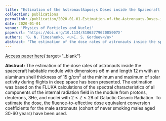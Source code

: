 ```yaml
---
title: "Estimation of the Astronaut&apos;s Doses inside the Spacecraft Habitable Module in Deep Space"
collection: publications
permalink: /publication/2020-01-01-Estimation-of-the-Astronauts-Doses-inside-the-Spacecraft-Habitable-Module-in-Deep-Space
date: 2020-01-01
venue: 'Physics of Particles and Nuclei'
paperurl: 'https://doi.org/10.1134/S106377962005007X'
authors: 'G. N. Timoshenko, <u>I. S. Gordeev</u>'
abstract: 'The estimation of the dose rates of astronauts inside the spacecraft habitable module with dimensions ∅6 m and length 12 m with an aluminum shell thickness of 15 g/cm$^2$ at the minimum and maximum of solar activity during flights in deep space has been presented. The estimation was based on the FLUKA calculations of the spectral characteristics of all components of the internal radiation field in the module from protons, deuterons, 3He, and nuclei with $2 \leq Z \leq 28$ of Galactic Cosmic Radiation. To estimate the dose, the fluence-to-effective dose equivalent conversion coefficients for the male astronauts (cohort of never smoking males aged 30-60 years) have been used.'
---
```


[Access paper here](https://doi.org/10.1134/S106377962005007X){:target="_blank"}

**Abstract:** The estimation of the dose rates of astronauts inside the spacecraft habitable module with dimensions ∅6 m and length 12 m with an aluminum shell thickness of 15 g/cm$^2$ at the minimum and maximum of solar activity during flights in deep space has been presented. The estimation was based on the FLUKA calculations of the spectral characteristics of all components of the internal radiation field in the module from protons, deuterons, 3He, and nuclei with $2 \leq Z \leq 28$ of Galactic Cosmic Radiation. To estimate the dose, the fluence-to-effective dose equivalent conversion coefficients for the male astronauts (cohort of never smoking males aged 30-60 years) have been used.
